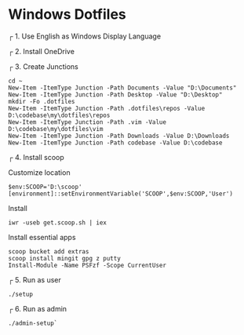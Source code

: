 # Windows Dotfiles

┌ 1. Use English as Windows Display Language

┌ 2. Install OneDrive

┌ 3. Create Junctions

```
cd ~
New-Item -ItemType Junction -Path Documents -Value "D:\Documents"
New-Item -ItemType Junction -Path Desktop -Value "D:\Desktop"
mkdir -Fo .dotfiles
New-Item -ItemType Junction -Path .dotfiles\repos -Value D:\codebase\my\dotfiles\repos
New-Item -ItemType Junction -Path .vim -Value D:\codebase\my\dotfiles\vim
New-Item -ItemType Junction -Path Downloads -Value D:\Downloads
New-Item -ItemType Junction -Path codebase -Value D:\codebase
```

┌ 4. Install scoop

Customize location

```
$env:SCOOP='D:\scoop'
[environment]::setEnvironmentVariable('SCOOP',$env:SCOOP,'User')
```

Install

```
iwr -useb get.scoop.sh | iex
```

Install essential apps

```
scoop bucket add extras
scoop install mingit gpg z putty
Install-Module -Name PSFzf -Scope CurrentUser
```

┌ 5. Run as user

```
./setup
```

┌ 6. Run as admin

```
./admin-setup`
```

